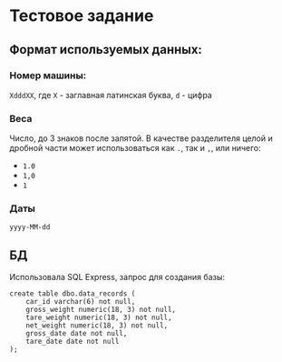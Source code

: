 # Тестовое задание

## Формат используемых данных:

### Номер машины: 
`XdddXX`, где `X` - заглавная латинская буква, `d` - цифра
### Веса
Число, до 3 знаков после запятой. В качестве разделителя целой и дробной части может использоваться как `.`, так и `,`, или ничего:
* `1.0`
* `1,0`
* `1`
### Даты
`yyyy-MM-dd`

## БД

Использовала SQL Express, запрос для создания базы:

```
create table dbo.data_records (
    car_id varchar(6) not null,
    gross_weight numeric(18, 3) not null,
    tare_weight numeric(18, 3) not null,
    net_weight numeric(18, 3) not null,
	gross_date date not null,
	tare_date date not null
);
```
